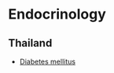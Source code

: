 # Endocrinology

## Thailand
* [Diabetes mellitus](https://www.dmthai.org/new/index.php/sara-khwam-ru/sahrab-bukhkhl-thawpi/diabetes-book/naewthang-wech-ptibati-sahrab-rokh-bea-hwan-2566)